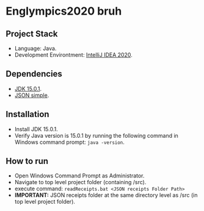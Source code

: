 # Englympics2020 bruh

## Project Stack
- Language: Java.
- Development Environtment: [IntelliJ IDEA 2020](https://www.jetbrains.com/idea/download/#section=windows).

## Dependencies
- [JDK 15.0.1](https://www.oracle.com/java/technologies/javase-jdk15-downloads.html).
- [JSON simple](https://code.google.com/archive/p/json-simple/downloads).


## Installation
- Install JDK 15.0.1.
- Verify Java version is 15.0.1 by running the following command in Windows command prompt: `java -version`.

## How to run
- Open Windows Command Prompt as Administrator.
- Navigate to top level project folder (containing /src).
- execute command: `readReceipts.bat <JSON receipts Folder Path>`
- **IMPORTANT:** JSON receipts folder at the same directory level as /src (in top level project folder).
